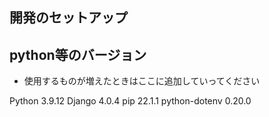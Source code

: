 ## 開発のセットアップ

## python等のバージョン

- 使用するものが増えたときはここに追加していってください

Python 3.9.12
Django        4.0.4
pip           22.1.1
python-dotenv 0.20.0
